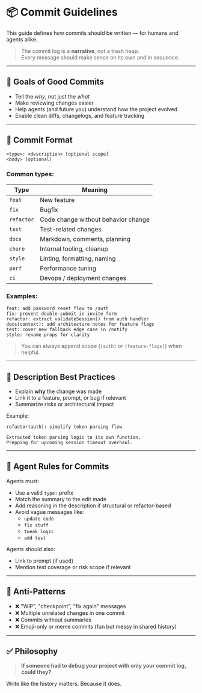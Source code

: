 # 📦 Commit Guidelines

This guide defines how commits should be written — for humans and agents alike.

> The commit log is a **narrative**, not a trash heap.  
> Every message should make sense on its own and in sequence.

---

## 🧠 Goals of Good Commits

- Tell the *why*, not just the *what*
- Make reviewing changes easier
- Help agents (and future you) understand how the project evolved
- Enable clean diffs, changelogs, and feature tracking

---

## 📏 Commit Format

```
<type>: <description> [optional scope]
<body> (optional)
```

### Common types:

| Type | Meaning |
|------|---------|
| `feat` | New feature |
| `fix` | Bugfix |
| `refactor` | Code change without behavior change |
| `test` | Test-related changes |
| `docs` | Markdown, comments, planning |
| `chore` | Internal tooling, cleanup |
| `style` | Linting, formatting, naming |
| `perf` | Performance tuning |
| `ci` | Devops / deployment changes |

### Examples:
```
feat: add password reset flow to /auth
fix: prevent double-submit in invite form
refactor: extract validateSession() from auth handler
docs(context): add architecture notes for feature flags
test: cover new fallback edge case in /notify
style: rename props for clarity
```

> You can always append scope (`(auth)` or `(feature-flags)`) when helpful.

---

## 📘 Description Best Practices

- Explain **why** the change was made
- Link it to a feature, prompt, or bug if relevant
- Summarize risks or architectural impact

Example:
```
refactor(auth): simplify token parsing flow

Extracted token parsing logic to its own function.
Prepping for upcoming session timeout overhaul.
```

---

## 🤖 Agent Rules for Commits

Agents must:
- Use a valid `type:` prefix
- Match the summary to the edit made
- Add reasoning in the description if structural or refactor-based
- Avoid vague messages like:
  - `update code`
  - `fix stuff`
  - `tweak logic`
  - `add test`

Agents should also:
- Link to prompt (if used)
- Mention test coverage or risk scope if relevant

---

## 🚫 Anti-Patterns

- ❌ "WIP", "checkpoint", "fix again" messages
- ❌ Multiple unrelated changes in one commit
- ❌ Commits without summaries
- ❌ Emoji-only or meme commits (fun but messy in shared history)

---

## ✅ Philosophy

> **If someone had to debug your project with only your commit log, could they?**

Write like the history matters. Because it does.